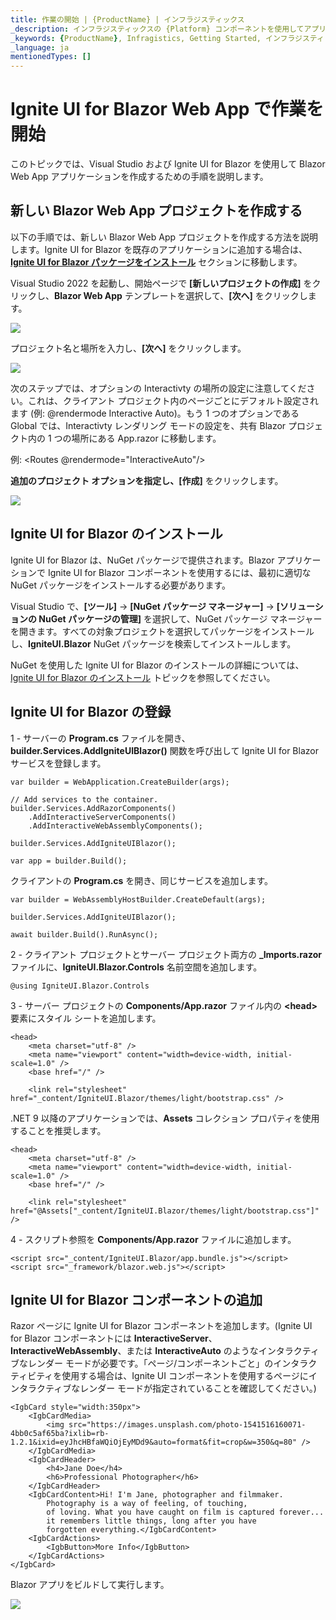 ```yaml
---
title: 作業の開始 | {ProductName} | インフラジスティックス
_description: インフラジスティックスの {Platform} コンポーネントを使用してアプリを作成し、世界最速の仮想化されたリアルタイムの {Platform} データ グリッドによるストリーミング ファイナンシャルおよびビジネス チャートで、データの視覚化を向上させます。
_keywords: {ProductName}, Infragistics, Getting Started, インフラジスティックス, 作業の開始
_language: ja
mentionedTypes: []
---
```

# Ignite UI for Blazor Web App で作業を開始

このトピックでは、Visual Studio および Ignite UI for Blazor を使用して Blazor Web App アプリケーションを作成するための手順を説明します。

## 新しい Blazor Web App プロジェクトを作成する
以下の手順では、新しい Blazor Web App プロジェクトを作成する方法を説明します。Ignite UI for Blazor を既存のアプリケーションに追加する場合は、[**Ignite UI for Blazor パッケージをインストール**](#ignite-ui-for-blazor-のインストール) セクションに移動します。

Visual Studio 2022 を起動し、開始ページで **[新しいプロジェクトの作成]** をクリックし、**Blazor Web App** テンプレートを選択して、**[次へ]** をクリックします。

<img src="../images/general/new-blazor-project-web-app.jpg" />

プロジェクト名と場所を入力し、**[次へ]** をクリックします。

<img src="../images/general/new-blazor-project-configuring-web-app.jpg" />

次のステップでは、オプションの Interactivty の場所の設定に注意してください。これは、クライアント プロジェクト内のページごとにデフォルト設定されます (例: @rendermode Interactive Auto)。もう 1 つのオプションである Global では、Interactivty レンダリング モードの設定を、共有 Blazor プロジェクト内の 1 つの場所にある App.razor に移動します。

例: <Routes @rendermode="InteractiveAuto"/>

**追加のプロジェクト オプションを指定し、[作成]** をクリックします。

<img src="../images/general/new-blazor-project-web-app-info.jpg" />

## Ignite UI for Blazor のインストール

Ignite UI for Blazor は、NuGet パッケージで提供されます。Blazor アプリケーションで Ignite UI for Blazor コンポーネントを使用するには、最初に適切な NuGet パッケージをインストールする必要があります。

Visual Studio で、**[ツール]** → **[NuGet パッケージ マネージャー]** → **[ソリューションの NuGet パッケージの管理]** を選択して、NuGet パッケージ マネージャーを開きます。すべての対象プロジェクトを選択してパッケージをインストールし、**IgniteUI.Blazor** NuGet パッケージを検索してインストールします。

NuGet を使用した Ignite UI for Blazor のインストールの詳細については、[Ignite UI for Blazor のインストール](general-installing-blazor.md) トピックを参照してください。

## Ignite UI for Blazor の登録

1 - サーバーの **Program.cs** ファイルを開き、**builder.Services.AddIgniteUIBlazor()** 関数を呼び出して Ignite UI for Blazor サービスを登録します。

```razor
var builder = WebApplication.CreateBuilder(args);

// Add services to the container.
builder.Services.AddRazorComponents()
    .AddInteractiveServerComponents()
    .AddInteractiveWebAssemblyComponents();

builder.Services.AddIgniteUIBlazor();

var app = builder.Build();
```

クライアントの **Program.cs** を開き、同じサービスを追加します。

```razor
var builder = WebAssemblyHostBuilder.CreateDefault(args);

builder.Services.AddIgniteUIBlazor();

await builder.Build().RunAsync();
```

2 - クライアント プロジェクトとサーバー プロジェクト両方の **_Imports.razor** ファイルに、**IgniteUI.Blazor.Controls** 名前空間を追加します。

```razor
@using IgniteUI.Blazor.Controls
```

3 - サーバー プロジェクトの **Components/App.razor** ファイル内の **<head\>** 要素にスタイル シートを追加します。

```razor
<head>
    <meta charset="utf-8" />
    <meta name="viewport" content="width=device-width, initial-scale=1.0" />
    <base href="/" />

    <link rel="stylesheet" href="_content/IgniteUI.Blazor/themes/light/bootstrap.css" />
```

.NET 9 以降のアプリケーションでは、**Assets** コレクション プロパティを使用することを推奨します。

```razor
<head>
    <meta charset="utf-8" />
    <meta name="viewport" content="width=device-width, initial-scale=1.0" />
    <base href="/" />

    <link rel="stylesheet" href="@Assets["_content/IgniteUI.Blazor/themes/light/bootstrap.css"]" />
```

4 - スクリプト参照を **Components/App.razor** ファイルに追加します。

```razor
<script src="_content/IgniteUI.Blazor/app.bundle.js"></script>
<script src="_framework/blazor.web.js"></script>
```

## Ignite UI for Blazor コンポーネントの追加

Razor ページに Ignite UI for Blazor コンポーネントを追加します。(Ignite UI for Blazor コンポーネントには **InteractiveServer**、**InteractiveWebAssembly**、または **InteractiveAuto** のようなインタラクティブなレンダー モードが必要です。「ページ/コンポーネントごと」のインタラクティビティを使用する場合は、Ignite UI コンポーネントを使用するページにインタラクティブなレンダー モードが指定されていることを確認してください。)

```razor
<IgbCard style="width:350px">
    <IgbCardMedia>
        <img src="https://images.unsplash.com/photo-1541516160071-4bb0c5af65ba?ixlib=rb-1.2.1&ixid=eyJhcHBfaWQiOjEyMDd9&auto=format&fit=crop&w=350&q=80" />
    </IgbCardMedia>
    <IgbCardHeader>
        <h4>Jane Doe</h4>
        <h6>Professional Photographer</h6>
    </IgbCardHeader>
    <IgbCardContent>Hi! I'm Jane, photographer and filmmaker.
        Photography is a way of feeling, of touching,
        of loving. What you have caught on film is captured forever...
        it remembers little things, long after you have
        forgotten everything.</IgbCardContent>
    <IgbCardActions>
        <IgbButton>More Info</IgbButton>
    </IgbCardActions>
</IgbCard>
```

Blazor アプリをビルドして実行します。

<img src="../images/general/getting-started-blazor-card.jpg" />
